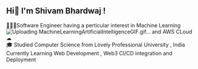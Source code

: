 ## Hi👋 I'm Shivam Bhardwaj ! 

🧑🏽‍💻Software Engineer having a perticular interest in Machine Learning![Uploading MachineLearningArtificialIntelligenceGIF.gif…]()
 and AWS CLoud ☁ <br/>
🎓 Studied Computer Science from Lovely Professional University , India<br/>
    Currently Learning Web Development , Web3 CI/CD integration and Deployment <br/>
